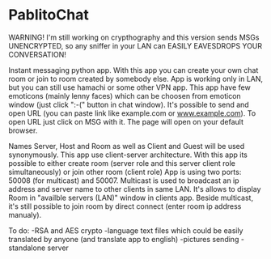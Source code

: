 # PablitoChat
WARNING!
I'm still working on crypthography and this version sends MSGs UNENCRYPTED, so any sniffer in your LAN can EASILY EAVESDROPS YOUR CONVERSATION!

Instant messaging python app. With this app you can create your own chat room or join to room created by somebody else.
App is working only in LAN, but you can still use hamachi or some other VPN app. 
This app have few emoticons (mainly lenny faces) which can be choosen from emoticon window (just click ":-(" button in chat window).
It's possible to send and open URL (you can paste link like example.com or www.example.com). To open URL just click on MSG with it. The page will open on your default browser.

Names Server, Host and Room as well as Client and Guest will be used synonymously.
This app use client-server architecture. With this app its possible to either create room (server role and this server client role simultaneously) or join other room (client role)
App is using two ports: 50008 (for multicast) and 50007. Multicast is used to broadcast an ip address and server name to other clients in same LAN. It's allows to display Room in "availble servers (LAN)" window in clients app. Beside multicast, it's still possible to join room by direct connect (enter room ip address manualy).


To do:
-RSA and AES crypto
-language text files which could be easily translated by anyone (and translate app to english)
-pictures sending
-standalone server






